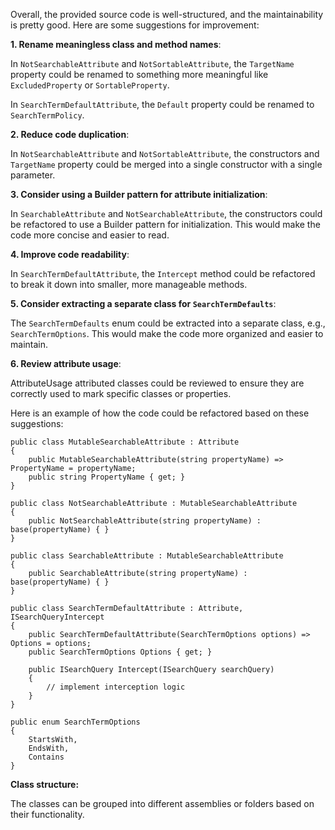 Overall, the provided source code is well-structured, and the maintainability is pretty good. Here are some suggestions for improvement:

**1. Rename meaningless class and method names**:

In `NotSearchableAttribute` and `NotSortableAttribute`, the `TargetName` property could be renamed to something more meaningful like `ExcludedProperty` or `SortableProperty`.

In `SearchTermDefaultAttribute`, the `Default` property could be renamed to `SearchTermPolicy`.

**2. Reduce code duplication**:

In `NotSearchableAttribute` and `NotSortableAttribute`, the constructors and `TargetName` property could be merged into a single constructor with a single parameter.

**3. Consider using a Builder pattern for attribute initialization**:

In `SearchableAttribute` and `NotSearchableAttribute`, the constructors could be refactored to use a Builder pattern for initialization. This would make the code more concise and easier to read.

**4. Improve code readability**:

In `SearchTermDefaultAttribute`, the `Intercept` method could be refactored to break it down into smaller, more manageable methods.

**5. Consider extracting a separate class for `SearchTermDefaults`**:

The `SearchTermDefaults` enum could be extracted into a separate class, e.g., `SearchTermOptions`. This would make the code more organized and easier to maintain.

**6. Review attribute usage**:

AttributeUsage attributed classes could be reviewed to ensure they are correctly used to mark specific classes or properties.

Here is an example of how the code could be refactored based on these suggestions:

```Csharp
public class MutableSearchableAttribute : Attribute
{
    public MutableSearchableAttribute(string propertyName) => PropertyName = propertyName;
    public string PropertyName { get; }
}

public class NotSearchableAttribute : MutableSearchableAttribute
{
    public NotSearchableAttribute(string propertyName) : base(propertyName) { }
}

public class SearchableAttribute : MutableSearchableAttribute
{
    public SearchableAttribute(string propertyName) : base(propertyName) { }
}

public class SearchTermDefaultAttribute : Attribute, ISearchQueryIntercept
{
    public SearchTermDefaultAttribute(SearchTermOptions options) => Options = options;
    public SearchTermOptions Options { get; }

    public ISearchQuery Intercept(ISearchQuery searchQuery)
    {
        // implement interception logic
    }
}

public enum SearchTermOptions
{
    StartsWith,
    EndsWith,
    Contains
}
```

**Class structure:**

The classes can be grouped into different assemblies or folders based on their functionality.